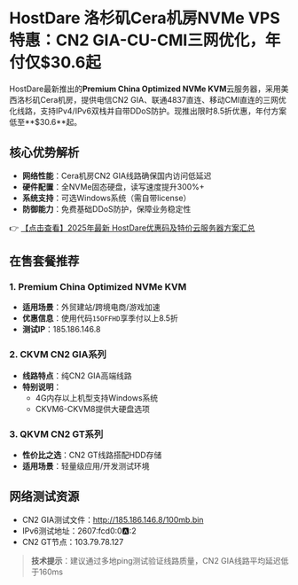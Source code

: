 # HostDare 洛杉矶Cera机房NVMe VPS特惠：CN2 GIA-CU-CMI三网优化，年付仅$30.6起

HostDare最新推出的**Premium China Optimized NVMe KVM**云服务器，采用美西洛杉矶Cera机房，提供电信CN2 GIA、联通4837直连、移动CMI直连的三网优化线路，支持IPv4/IPv6双栈并自带DDoS防护。现推出限时8.5折优惠，年付方案低至**$30.6**起。

## 核心优势解析
- **网络性能**：Cera机房CN2 GIA线路确保国内访问低延迟
- **硬件配置**：全NVMe固态硬盘，读写速度提升300%+
- **系统支持**：可选Windows系统（需自带license）
- **防御能力**：免费基础DDoS防护，保障业务稳定性

👉 [【点击查看】2025年最新 HostDare优惠码及特价云服务器方案汇总](https://bit.ly/hostdare)

## 在售套餐推荐
### 1. Premium China Optimized NVMe KVM
- **适用场景**：外贸建站/跨境电商/游戏加速
- **优惠信息**：使用代码`15OFFHD`享季付以上8.5折
- **测试IP**：185.186.146.8

### 2. CKVM CN2 GIA系列
- **线路特点**：纯CN2 GIA高端线路
- **特别说明**：
  - 4G内存以上机型支持Windows系统
  - CKVM6-CKVM8提供大硬盘选项

### 3. QKVM CN2 GT系列
- **性价比之选**：CN2 GT线路搭配HDD存储
- **适用场景**：轻量级应用/开发测试环境

## 网络测试资源
- CN2 GIA测试文件：http://185.186.146.8/100mb.bin
- IPv6测试地址：2607:fcd0:0:a::2
- CN2 GT节点：103.79.78.127

> **技术提示**：建议通过多地ping测试验证线路质量，CN2 GIA线路平均延迟低于160ms
